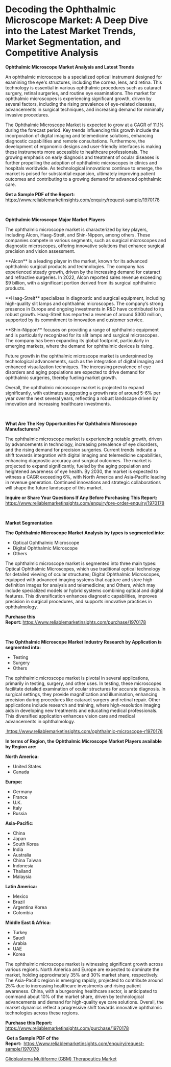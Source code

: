 <p><h1>Decoding the Ophthalmic Microscope Market: A Deep Dive into the Latest Market Trends, Market Segmentation, and Competitive Analysis</h1></p><p><strong>Ophthalmic Microscope Market Analysis and Latest Trends</strong></p>
<p><p>An ophthalmic microscope is a specialized optical instrument designed for examining the eye's structures, including the cornea, lens, and retina. This technology is essential in various ophthalmic procedures such as cataract surgery, retinal surgeries, and routine eye examinations. The market for ophthalmic microscopes is experiencing significant growth, driven by several factors, including the rising prevalence of eye-related diseases, advancements in surgical techniques, and increasing demand for minimally invasive procedures.</p><p>The Ophthalmic Microscope Market is expected to grow at a CAGR of 11.1% during the forecast period. Key trends influencing this growth include the incorporation of digital imaging and telemedicine solutions, enhancing diagnostic capabilities and remote consultations. Furthermore, the development of ergonomic designs and user-friendly interfaces is making these instruments more accessible to healthcare professionals. The growing emphasis on early diagnosis and treatment of ocular diseases is further propelling the adoption of ophthalmic microscopes in clinics and hospitals worldwide. As technological innovations continue to emerge, the market is poised for substantial expansion, ultimately improving patient outcomes and contributing to a growing demand for advanced ophthalmic care.</p></p>
<p><strong>Get a Sample PDF of the Report:&nbsp;</strong> <a href="https://www.reliablemarketinsights.com/enquiry/request-sample/1970178?utm_campaign=2667&utm_medium=2&utm_source=Github&utm_content=ia&utm_term=03032025&utm_id=ophthalmic-microscope">https://www.reliablemarketinsights.com/enquiry/request-sample/1970178</a></p>
<p>&nbsp;</p>
<p><strong>Ophthalmic Microscope Major Market Players</strong></p>
<p><p>The ophthalmic microscope market is characterized by key players, including Alcon, Haag-Streit, and Shin-Nippon, among others. These companies compete in various segments, such as surgical microscopes and diagnostic microscopes, offering innovative solutions that enhance surgical precision and vision assessment.</p><p>**Alcon** is a leading player in the market, known for its advanced ophthalmic surgical products and technologies. The company has experienced steady growth, driven by the increasing demand for cataract and refractive surgeries. In 2022, Alcon reported sales revenue exceeding $9 billion, with a significant portion derived from its surgical ophthalmic products.</p><p>**Haag-Streit** specializes in diagnostic and surgical equipment, including high-quality slit lamps and ophthalmic microscopes. The company’s strong presence in Europe and ongoing investments in R&D have contributed to its robust growth. Haag-Streit has reported a revenue of around $300 million, supported by its commitment to innovation and customer service.</p><p>**Shin-Nippon** focuses on providing a range of ophthalmic equipment and is particularly recognized for its slit lamps and surgical microscopes. The company has been expanding its global footprint, particularly in emerging markets, where the demand for ophthalmic devices is rising. </p><p>Future growth in the ophthalmic microscope market is underpinned by technological advancements, such as the integration of digital imaging and enhanced visualization techniques. The increasing prevalence of eye disorders and aging populations are expected to drive demand for ophthalmic surgeries, thereby fueling market growth.</p><p>Overall, the ophthalmic microscope market is projected to expand significantly, with estimates suggesting a growth rate of around 5-6% per year over the next several years, reflecting a robust landscape driven by innovation and increasing healthcare investments.</p></p>
<p>&nbsp;</p>
<p><strong>What Are The Key Opportunities For Ophthalmic Microscope Manufacturers?</strong></p>
<p><p>The ophthalmic microscope market is experiencing notable growth, driven by advancements in technology, increasing prevalence of eye disorders, and the rising demand for precision surgeries. Current trends indicate a shift towards integration with digital imaging and telemedicine capabilities, enhancing diagnostic accuracy and surgical outcomes. The market is projected to expand significantly, fueled by the aging population and heightened awareness of eye health. By 2030, the market is expected to witness a CAGR exceeding 6%, with North America and Asia-Pacific leading in revenue generation. Continued innovations and strategic collaborations will shape the future landscape of this market.</p></p>
<p><strong>Inquire or Share Your Questions If Any Before Purchasing This Report:</strong> <a href="https://www.reliablemarketinsights.com/enquiry/pre-order-enquiry/1970178?utm_campaign=2667&utm_medium=2&utm_source=Github&utm_content=ia&utm_term=03032025&utm_id=ophthalmic-microscope">https://www.reliablemarketinsights.com/enquiry/pre-order-enquiry/1970178</a></p>
<p>&nbsp;</p>
<p><strong>Market Segmentation</strong></p>
<p><strong>The Ophthalmic Microscope Market Analysis by types is segmented into:</strong></p>
<p><ul><li>Optical Ophthalmic Microscope</li><li>Digital Ophthalmic Microscope</li><li>Others</li></ul></p>
<p><p>The ophthalmic microscope market is segmented into three main types: Optical Ophthalmic Microscopes, which use traditional optical technology for detailed viewing of ocular structures; Digital Ophthalmic Microscopes, equipped with advanced imaging systems that capture and store high-definition images for analysis and telemedicine; and Others, which may include specialized models or hybrid systems combining optical and digital features. This diversification enhances diagnostic capabilities, improves precision in surgical procedures, and supports innovative practices in ophthalmology.</p></p>
<p><strong>Purchase this Report:&nbsp;</strong><a href="https://www.reliablemarketinsights.com/purchase/1970178?utm_campaign=2667&utm_medium=2&utm_source=Github&utm_content=ia&utm_term=03032025&utm_id=ophthalmic-microscope">https://www.reliablemarketinsights.com/purchase/1970178</a></p>
<p>&nbsp;</p>
<p><strong>The Ophthalmic Microscope Market Industry Research by Application is segmented into:</strong></p>
<p><ul><li>Testing</li><li>Surgery</li><li>Others</li></ul></p>
<p><p>The ophthalmic microscope market is pivotal in several applications, primarily in testing, surgery, and other uses. In testing, these microscopes facilitate detailed examination of ocular structures for accurate diagnosis. In surgical settings, they provide magnification and illumination, enhancing precision during procedures like cataract surgery and retinal repair. Other applications include research and training, where high-resolution imaging aids in developing new treatments and educating medical professionals. This diversified application enhances vision care and medical advancements in ophthalmology.</p></p>
<p><a href="https://www.reliablemarketinsights.com/ophthalmic-microscope-r1970178?utm_campaign=2667&utm_medium=2&utm_source=Github&utm_content=ia&utm_term=03032025&utm_id=ophthalmic-microscope">&nbsp;https://www.reliablemarketinsights.com/ophthalmic-microscope-r1970178</a></p>
<p><strong>In terms of Region, the Ophthalmic Microscope Market Players available by Region are:</strong></p>
<p>
    <p> <strong> North America: </strong>
        <ul>
            <li>United States</li>
            <li>Canada</li>
        </ul>
        </p> 
    <p> <strong> Europe: </strong>
        <ul>
            <li>Germany</li>
            <li>France</li>
            <li>U.K.</li>
            <li>Italy</li>
            <li>Russia</li>
        </ul>
        </p> 
    <p> <strong> Asia-Pacific: </strong>
        <ul>
            <li>China</li>
            <li>Japan</li>
            <li>South Korea</li>
            <li>India</li>
            <li>Australia</li>
            <li>China Taiwan</li>
            <li>Indonesia</li>
            <li>Thailand</li>
            <li>Malaysia</li>
        </ul>
        </p> 
    <p> <strong> Latin America: </strong>
        <ul>
            <li>Mexico</li>
            <li>Brazil</li>
            <li>Argentina Korea</li>
            <li>Colombia</li>
        </ul>
        </p> 
    <p> <strong> Middle East & Africa: </strong>
        <ul>
            <li>Turkey</li>
            <li>Saudi</li>
            <li>Arabia</li>
            <li>UAE</li>
            <li>Korea</li>
        </ul>
    </p>
    </p>
<p><p>The ophthalmic microscope market is witnessing significant growth across various regions. North America and Europe are expected to dominate the market, holding approximately 35% and 30% market share, respectively. The Asia-Pacific region is emerging rapidly, projected to contribute around 25% due to increasing healthcare investments and rising patient awareness. China, with a burgeoning healthcare sector, is anticipated to command about 10% of the market share, driven by technological advancements and demand for high-quality eye care solutions. Overall, the market dynamics reflect a progressive shift towards innovative ophthalmic technologies across these regions.</p></p>
<p><strong>Purchase this Report: </strong><a href="https://www.reliablemarketinsights.com/purchase/1970178?utm_campaign=2667&utm_medium=2&utm_source=Github&utm_content=ia&utm_term=03032025&utm_id=ophthalmic-microscope">https://www.reliablemarketinsights.com/purchase/1970178</a></p>
<p>&nbsp;<strong>Get a Sample PDF of the Report:&nbsp;&nbsp;</strong><a href="https://www.reliablemarketinsights.com/enquiry/request-sample/1970178?utm_campaign=2667&utm_medium=2&utm_source=Github&utm_content=ia&utm_term=03032025&utm_id=ophthalmic-microscope">https://www.reliablemarketinsights.com/enquiry/request-sample/1970178</a></p>
<p><strong></strong></p>
<p><p><a href="https://github.com/tashiafun920/Market-Research-Report-List-1/blob/main/glioblastoma-multiforme-gbm-therapeutics-market.md?utm_campaign=2667&utm_medium=2&utm_source=Github&utm_content=ia&utm_term=03032025&utm_id=ophthalmic-microscope">Glioblastoma Multiforme (GBM) Therapeutics Market</a></p></p>
